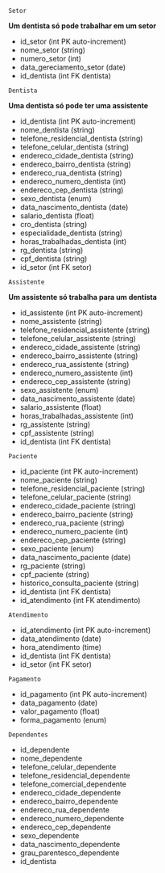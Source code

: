 `Setor`

**Um dentista só pode trabalhar em um setor**

-   id_setor (int PK auto-increment)
-   nome_setor (string)
-   numero_setor (int)
-   data_gereciamento_setor (date)
-   id_dentista (int FK dentista)

`Dentista`

**Uma dentista só pode ter uma assistente**

-   id_dentista (int PK auto-increment)
-   nome_dentista (string)
-   telefone_residencial_dentista (string)
-   telefone_celular_dentista (string)
-   endereco_cidade_dentista (string)
-   endereco_bairro_dentista (string)
-   endereco_rua_dentista (string)
-   endereco_numero_dentista (int)
-   endereco_cep_dentista (string)
-   sexo_dentista (enum)
-   data_nascimento_dentista (date)
-   salario_dentista (float)
-   cro_dentista (string)
-   especialidade_dentista (string)
-   horas_trabalhadas_dentista (int)
-   rg_dentista (string)
-   cpf_dentista (string)
-   id_setor (int FK setor)

`Assistente`

**Um assistente só trabalha para um dentista**

-   id_assistente (int PK auto-increment)
-   nome_assistente (string)
-   telefone_residencial_assistente (string)
-   telefone_celular_assistente (string)
-   endereco_cidade_assistente (string)
-   endereco_bairro_assistente (string)
-   endereco_rua_assistente (string)
-   endereco_numero_assistente (int)
-   endereco_cep_assistente (string)
-   sexo_assistente (enum)
-   data_nascimento_assistente (date)
-   salario_assistente (float)
-   horas_trabalhadas_assistente (int)
-   rg_assistente (string)
-   cpf_assistente (string)
-   id_dentista (int FK dentista)

`Paciente`

-   id_paciente (int PK auto-increment)
-   nome_paciente (string)
-   telefone_residencial_paciente (string)
-   telefone_celular_paciente (string)
-   endereco_cidade_paciente (string)
-   endereco_bairro_paciente (string)
-   endereco_rua_paciente (string)
-   endereco_numero_paciente (int)
-   endereco_cep_paciente (string)
-   sexo_paciente (enum)
-   data_nascimento_paciente (date)
-   rg_paciente (string)
-   cpf_paciente (string)
-   historico_consulta_paciente (string)
-   id_dentista (int FK dentista)
-   id_atendimento (int FK atendimento)

`Atendimento`

-   id_atendimento (int PK auto-increment)
-   data_atendimento (date)
-   hora_atendimento (time)
-   id_dentista (int FK dentista)
-   id_setor (int FK setor)

`Pagamento`

-   id_pagamento (int PK auto-increment)
-   data_pagamento (date)
-   valor_pagamento (float)
-   forma_pagamento (enum)

`Dependentes`

-   id_dependente
-   nome_dependente
-   telefone_celular_dependente
-   telefone_residencial_dependente
-   telefone_comercial_dependente
-   endereco_cidade_dependente
-   endereco_bairro_dependente
-   endereco_rua_dependente
-   endereco_numero_dependente
-   endereco_cep_dependente
-   sexo_dependente
-   data_nascimento_dependente
-   grau_parentesco_dependente
-   id_dentista

